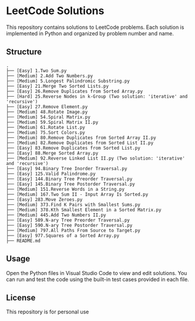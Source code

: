 # LeetCode Solutions

This repository contains solutions to LeetCode problems. Each solution is implemented in Python and organized by problem number and name.

## Structure

```
.
├── [Easy] 1.Two Sum.py
├── [Medium] 2.Add Two Numbers.py
├── [Medium] 5.Longest Palindromic Substring.py
├── [Easy] 21.Merge Two Sorted Lists.py
├── [Easy] 26.Remove Duplicates from Sorted Array.py
├── [Hard] 25.Reverse Nodes in k-Group (Two solution: 'iterative' and 'recursive')
├── [Easy] 27.Remove Element.py
├── [Medium] 48.Rotate Image.py
├── [Medium] 54.Spiral Matrix.py
├── [Medium] 59.Spiral Matrix II.py
├── [Medium] 61.Rotate List.py
├── [Medium] 75.Sort Colors.py
├── [Medium] 80.Remove Duplicates from Sorted Array II.py
├── [Medium] 82.Remove Duplicates from Sorted List II.py
├── [Easy] 83.Remove Duplicates from Sorted List.py
├── [Easy] 88.Merge Sorted Array.py
├── [Medium] 92.Reverse Linked List II.py (Two solution: 'iterative' and 'recursive')
├── [Easy] 94.Binary Tree Inorder Traversal.py
├── [Easy] 125.Valid Palindrome.py
├── [Easy] 144.Binary Tree Preorder Traversal.py
├── [Easy] 145.Binary Tree Postorder Traversal.py
├── [Medium] 151.Reverse Words in a String.py
├── [Medium] 167.Two Sum II - Input Array Is Sorted.py
├── [Easy] 283.Move Zeroes.py
├── [Medium] 373.Find K Pairs with Smallest Sums.py
├── [Medium] 378.Kth Smallest Element in a Sorted Matrix.py
├── [Medium] 445.Add Two Numbers II.py
├── [Easy] 589.N-ary Tree Preorder Traversal.py
├── [Easy] 590.N-ary Tree Postorder Traversal.py
├── [Medium] 797.All Paths From Source to Target.py
├── [Easy] 977.Squares of a Sorted Array.py
├── README.md
```

## Usage

Open the Python files in Visual Studio Code to view and edit solutions. You can run and test the code using the built-in test cases provided in each file.

## License

This repository is for personal use